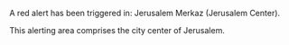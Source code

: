 A red alert has been triggered in: Jerusalem Merkaz (Jerusalem Center).

This alerting area comprises the city center of Jerusalem.